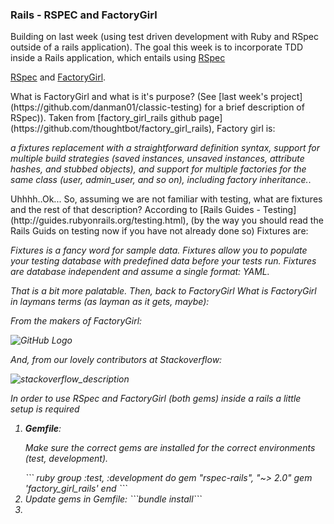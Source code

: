 <h3>Rails - RSPEC and FactoryGirl</h3>

<p>Building on last week (using test driven development with Ruby and RSpec
outside of a rails application). The goal this week is to incorporate TDD inside a Rails
application, which entails using <a href="https://github.com/rspec/rspec-rails/">RSpec</a>

[RSpec](https://github.com/rspec/rspec-rails/) and [FactoryGirl](https://github.com/thoughtbot/factory_girl_rails).</p>

<p>What is FactoryGirl and what is it's purpose? (See
[last week's project](https://github.com/danman01/classic-testing) for a brief 
description of RSpec)). Taken from [factory_girl_rails github
page](https://github.com/thoughtbot/factory_girl_rails),
Factory girl is: </p>

<p><i>a fixtures replacement with a straightforward definition 
syntax, support for multiple build strategies (saved instances, unsaved 
instances, attribute hashes, and stubbed objects), and support for multiple 
factories for the same class (user, admin_user, and so on), 
including factory inheritance.</i>. </p>

</p>Uhhhh..Ok... So, assuming we are not familiar with testing, what are 
fixtures and the rest of that description? According to [Rails Guides - Testing](http://guides.rubyonrails.org/testing.html), 
(by the way you should read the Rails Guids on testing now if you have not
already done so) Fixtures are:</p>

<p><i>Fixtures is a fancy word for sample data. Fixtures allow you to populate 
your testing database with predefined data before your tests run. Fixtures 
are database independent and assume a single format: YAML.</p>

<p>That is a bit more palatable. Then, back to <i>FactoryGirl</i> What is
FactoryGirl in laymans terms (as layman as it gets, maybe):</p>

<p>From the makers of <i>FactoryGirl</i>:</p>

![GitHub Logo](http://img.skitch.com/20120816-jtqm235n3ubsmgrskdmps33e9q.jpg)


<p>And, from our lovely contributors at Stackoverflow:</p>

![stackoverflow_description](https://img.skitch.com/20120816-e4jjji8dkpicx19c7njkbwuh58.jpg)


<p>In order to use RSpec and FactoryGirl (both gems) inside a rails a little setup is required</p>

<ol>

<li><b>Gemfile</b>:
<p>Make sure the correct gems are installed for the correct environments (test,
development).</p>
``` ruby
group :test, :development do
  gem "rspec-rails", "~> 2.0"
  gem 'factory_girl_rails'
end
```
</li>

<li>Update gems in Gemfile: ```bundle install```</li>
<li></li>
</ol>

 
